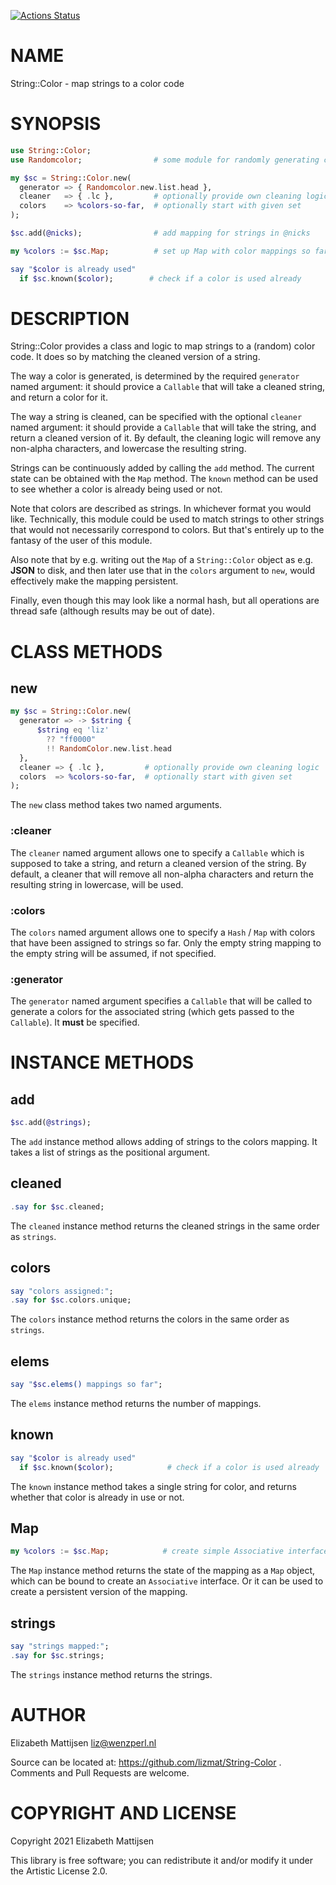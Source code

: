 [![Actions Status](https://github.com/lizmat/String-Color/workflows/test/badge.svg)](https://github.com/lizmat/String-Color/actions)

NAME
====

String::Color - map strings to a color code

SYNOPSIS
========

```raku
use String::Color;
use Randomcolor;                # some module for randomly generating colors

my $sc = String::Color.new(
  generator => { Randomcolor.new.list.head },
  cleaner   => { .lc },         # optionally provide own cleaning logic
  colors    => %colors-so-far,  # optionally start with given set
);

$sc.add(@nicks);                # add mapping for strings in @nicks

my %colors := $sc.Map;          # set up Map with color mappings so far

say "$color is already used"
  if $sc.known($color);        # check if a color is used already
```

DESCRIPTION
===========

String::Color provides a class and logic to map strings to a (random) color code. It does so by matching the cleaned version of a string.

The way a color is generated, is determined by the required `generator` named argument: it should provice a `Callable` that will take a cleaned string, and return a color for it.

The way a string is cleaned, can be specified with the optional `cleaner` named argument: it should provide a `Callable` that will take the string, and return a cleaned version of it. By default, the cleaning logic will remove any non-alpha characters, and lowercase the resulting string.

Strings can be continuously added by calling the `add` method. The current state can be obtained with the `Map` method. The `known` method can be used to see whether a color is already being used or not.

Note that colors are described as strings. In whichever format you would like. Technically, this module could be used to match strings to other strings that would not necessarily correspond to colors. But that's entirely up to the fantasy of the user of this module.

Also note that by e.g. writing out the `Map` of a `String::Color` object as e.g. **JSON** to disk, and then later use that in the `colors` argument to `new`, would effectively make the mapping persistent.

Finally, even though this may look like a normal hash, but all operations are thread safe (although results may be out of date).

CLASS METHODS
=============

new
---

```raku
my $sc = String::Color.new(
  generator => -> $string {
      $string eq 'liz'
        ?? "ff0000"
        !! RandomColor.new.list.head
  },
  cleaner => { .lc },         # optionally provide own cleaning logic
  colors  => %colors-so-far,  # optionally start with given set
);
```

The `new` class method takes two named arguments.

### :cleaner

The `cleaner` named argument allows one to specify a `Callable` which is supposed to take a string, and return a cleaned version of the string. By default, a cleaner that will remove all non-alpha characters and return the resulting string in lowercase, will be used.

### :colors

The `colors` named argument allows one to specify a `Hash` / `Map` with colors that have been assigned to strings so far. Only the empty string mapping to the empty string will be assumed, if not specified.

### :generator

The `generator` named argument specifies a `Callable` that will be called to generate a colors for the associated string (which gets passed to the `Callable`). It **must** be specified.

INSTANCE METHODS
================

add
---

```raku
$sc.add(@strings);
```

The `add` instance method allows adding of strings to the colors mapping. It takes a list of strings as the positional argument.

cleaned
-------

```raku
.say for $sc.cleaned;
```

The `cleaned` instance method returns the cleaned strings in the same order as `strings`.

colors
------

```raku
say "colors assigned:";
.say for $sc.colors.unique;
```

The `colors` instance method returns the colors in the same order as `strings`.

elems
-----

```raku
say "$sc.elems() mappings so far";
```

The `elems` instance method returns the number of mappings.

known
-----

```raku
say "$color is already used"
  if $sc.known($color);            # check if a color is used already
```

The `known` instance method takes a single string for color, and returns whether that color is already in use or not.

Map
---

```raku
my %colors := $sc.Map;            # create simple Associative interface
```

The `Map` instance method returns the state of the mapping as a `Map` object, which can be bound to create an `Associative` interface. Or it can be used to create a persistent version of the mapping.

strings
-------

```raku
say "strings mapped:";
.say for $sc.strings;
```

The `strings` instance method returns the strings.

AUTHOR
======

Elizabeth Mattijsen <liz@wenzperl.nl>

Source can be located at: https://github.com/lizmat/String-Color . Comments and Pull Requests are welcome.

COPYRIGHT AND LICENSE
=====================

Copyright 2021 Elizabeth Mattijsen

This library is free software; you can redistribute it and/or modify it under the Artistic License 2.0.

